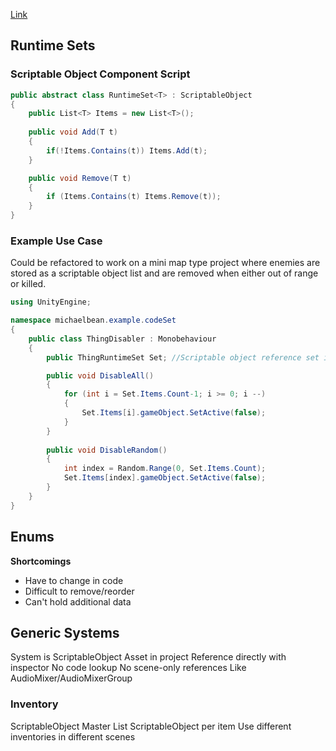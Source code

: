 [Link](https://www.youtube.com/watch?v=raQ3iHhE_Kk)

## Runtime Sets

### Scriptable Object Component Script
```C#
public abstract class RuntimeSet<T> : ScriptableObject
{
	public List<T> Items = new List<T>();
	
	public void Add(T t)
	{
		if(!Items.Contains(t)) Items.Add(t);
	}

	public void Remove(T t)
	{
		if (Items.Contains(t) Items.Remove(t));
	}
}
```

### Example Use Case
Could be refactored to work on a mini map type project where enemies are stored as a scriptable object list and are removed when either out of range or killed.

```C#
using UnityEngine;

namespace michaelbean.example.codeSet
{
	public class ThingDisabler : Monobehaviour
	{
		public ThingRuntimeSet Set; //Scriptable object reference set in editor

		public void DisableAll()
		{
			for (int i = Set.Items.Count-1; i >= 0; i --)
			{
				Set.Items[i].gameObject.SetActive(false);
			}
		}
		
		public void DisableRandom()
		{
			int index = Random.Range(0, Set.Items.Count);
			Set.Items[index].gameObject.SetActive(false);
		}
	}
}
```

## Enums
**Shortcomings**
- Have to change in code
- Difficult to remove/reorder
- Can't hold additional data

## Generic Systems
System is ScriptableObject Asset in project
Reference directly with inspector
No code lookup
No scene-only references
Like AudioMixer/AudioMixerGroup

### Inventory
ScriptableObject Master List
ScriptableObject per item
Use different inventories in different scenes

